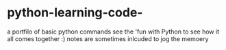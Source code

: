 # python-learning-code-
a portfilo of basic python commands see the 'fun with Python to see how it all comes together :) 
notes are sometimes inlcuded to jog the memoery 
